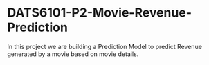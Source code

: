 # DATS6101-P2-Movie-Revenue-Prediction
In this project we are building a Prediction Model to predict Revenue generated by a movie based on movie details.
